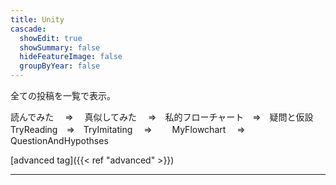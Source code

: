 ```yaml
---
title: Unity
cascade:
  showEdit: true
  showSummary: false
  hideFeatureImage: false
  groupByYear: false
---
```


全ての投稿を一覧で表示。

読んでみた　 ⇒　 真似してみた　 ⇒　私的フローチャート　⇒　疑問と仮設
TryReading　⇒　TryImitating　 ⇒　　 MyFlowchart　   ⇒　QuestionAndHypothses

[advanced tag]({{< ref "advanced" >}})

---
